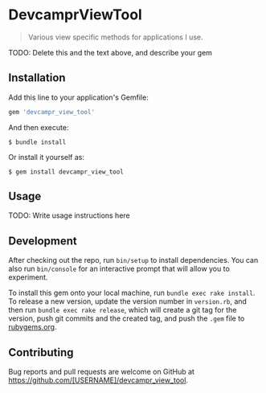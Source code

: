 # DevcamprViewTool

> Various view specific methods for applications I use.

TODO: Delete this and the text above, and describe your gem

## Installation

Add this line to your application's Gemfile:

```ruby
gem 'devcampr_view_tool'
```

And then execute:

    $ bundle install

Or install it yourself as:

    $ gem install devcampr_view_tool

## Usage

TODO: Write usage instructions here

## Development

After checking out the repo, run `bin/setup` to install dependencies. You can also run `bin/console` for an interactive prompt that will allow you to experiment.

To install this gem onto your local machine, run `bundle exec rake install`. To release a new version, update the version number in `version.rb`, and then run `bundle exec rake release`, which will create a git tag for the version, push git commits and the created tag, and push the `.gem` file to [rubygems.org](https://rubygems.org).

## Contributing

Bug reports and pull requests are welcome on GitHub at https://github.com/[USERNAME]/devcampr_view_tool.
